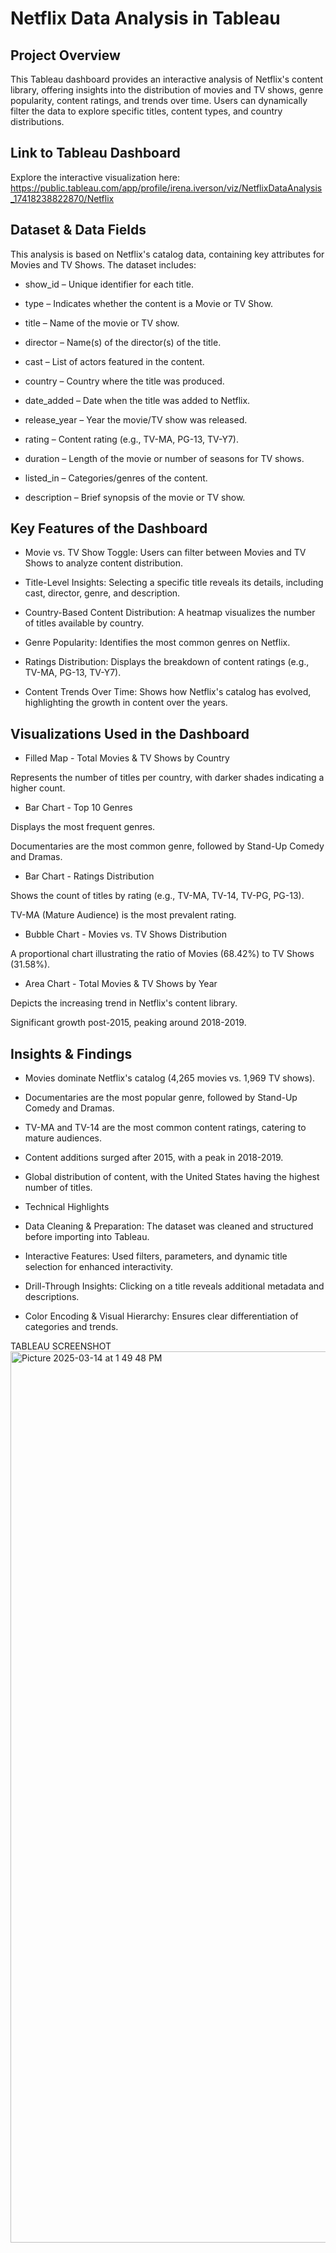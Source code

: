 # Netflix Data Analysis in Tableau

## Project Overview

This Tableau dashboard provides an interactive analysis of Netflix's content library, offering insights into the distribution of movies and TV shows, genre popularity, content ratings, and trends over time. Users can dynamically filter the data to explore specific titles, content types, and country distributions.

## Link to Tableau Dashboard

Explore the interactive visualization here: https://public.tableau.com/app/profile/irena.iverson/viz/NetflixDataAnalysis_17418238822870/Netflix

## Dataset & Data Fields

This analysis is based on Netflix's catalog data, containing key attributes for Movies and TV Shows. The dataset includes:

- show_id – Unique identifier for each title.

- type – Indicates whether the content is a Movie or TV Show.

- title – Name of the movie or TV show.

- director – Name(s) of the director(s) of the title.

- cast – List of actors featured in the content.

- country – Country where the title was produced.

- date_added – Date when the title was added to Netflix.

- release_year – Year the movie/TV show was released.

- rating – Content rating (e.g., TV-MA, PG-13, TV-Y7).

- duration – Length of the movie or number of seasons for TV shows.

- listed_in – Categories/genres of the content.

- description – Brief synopsis of the movie or TV show.

## Key Features of the Dashboard

- Movie vs. TV Show Toggle: Users can filter between Movies and TV Shows to analyze content distribution.

- Title-Level Insights: Selecting a specific title reveals its details, including cast, director, genre, and description.

- Country-Based Content Distribution: A heatmap visualizes the number of titles available by country.

- Genre Popularity: Identifies the most common genres on Netflix.

- Ratings Distribution: Displays the breakdown of content ratings (e.g., TV-MA, PG-13, TV-Y7).

- Content Trends Over Time: Shows how Netflix's catalog has evolved, highlighting the growth in content over the years.

## Visualizations Used in the Dashboard

- Filled  Map - Total Movies & TV Shows by Country

Represents the number of titles per country, with darker shades indicating a higher count.

- Bar Chart - Top 10 Genres

Displays the most frequent genres.

Documentaries are the most common genre, followed by Stand-Up Comedy and Dramas.

- Bar Chart - Ratings Distribution

Shows the count of titles by rating (e.g., TV-MA, TV-14, TV-PG, PG-13).

TV-MA (Mature Audience) is the most prevalent rating.

- Bubble Chart - Movies vs. TV Shows Distribution

A proportional chart illustrating the ratio of Movies (68.42%) to TV Shows (31.58%).

- Area Chart - Total Movies & TV Shows by Year

Depicts the increasing trend in Netflix's content library.

Significant growth post-2015, peaking around 2018-2019.

## Insights & Findings

- Movies dominate Netflix's catalog (4,265 movies vs. 1,969 TV shows).

- Documentaries are the most popular genre, followed by Stand-Up Comedy and Dramas.

- TV-MA and TV-14 are the most common content ratings, catering to mature audiences.

- Content additions surged after 2015, with a peak in 2018-2019.

- Global distribution of content, with the United States having the highest number of titles.

- Technical Highlights

- Data Cleaning & Preparation: The dataset was cleaned and structured before importing into Tableau.

- Interactive Features: Used filters, parameters, and dynamic title selection for enhanced interactivity.

- Drill-Through Insights: Clicking on a title reveals additional metadata and descriptions.

- Color Encoding & Visual Hierarchy: Ensures clear differentiation of categories and trends.

TABLEAU SCREENSHOT
  <img width="1426" alt="Picture 2025-03-14 at 1 49 48 PM" src="https://github.com/user-attachments/assets/dda3e4f7-3f05-465c-8088-78437cd661e0" />
